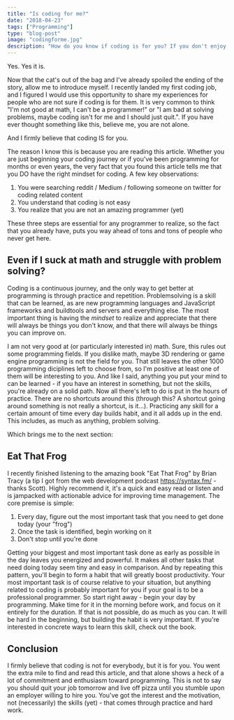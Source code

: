 ```yaml
---
title: "Is coding for me?"
date: "2018-04-23"
tags: ["Programming"]
type: "blog-post"
image: "codingforme.jpg"
description: "How do you know if coding is for you? If you don't enjoy math, are you even capable of being a programmer?"
---
```


Yes. Yes it is.

Now that the cat's out of the bag and I've already spoiled the ending of the story, allow me to introduce myself. I recently landed my first coding job, and I figured I would use this opportunity to share my experiences for people who are not sure if coding is for them. It is very common to think "I'm not good at math, I can't be a programmer!" or "I am bad at solving problems, maybe coding isn't for me and I should just quit.". If you have ever thought something like this, believe me, you are not alone.

And I firmly believe that coding IS for you.

The reason I know this is because you are reading this article. Whether you are just beginning your coding journey or if you've been programming for months or even years, the very fact that you found this article tells me that you DO have the right mindset for coding. A few key observations:

1.  You were searching reddit / Medium / following someone on twitter for coding related content
2.  You understand that coding is not easy
3.  You realize that you are not an amazing programmer (yet)

These three steps are essential for any programmer to realize, so the fact that you already have, puts you way ahead of tons and tons of people who never get here.

## Even if I suck at math and struggle with problem solving?

Coding is a continuous journey, and the only way to get better at programming is through practice and repetition. Problemsolving is a skill that can be learned, as are new programming languages and JavaScript frameworks and buildtools and servers and everything else. The most important thing is having the _mindset_ to realize and appreciate that there will always be things you don't know, and that there will always be things you can improve on.

I am not very good at (or particularly interested in) math. Sure, this rules out some programming fields. If you dislike math, maybe 3D rendering or game engine programming is not the field for you. That still leaves the other 1000 programming diciplines left to choose from, so I'm positive at least one of them will be interesting to you. And like I said, anything you put your mind to can be learned - if you have an interest in something, but not the skills, you're already on a solid path. Now all there's left to do is put in the hours of practice. There are no shortcuts around this (through this? A shortcut going around something is not really a shortcut, is it...). Practicing any skill for a certain amount of time every day builds habit, and it all adds up in the end. This includes, as much as anything, problem solving.

Which brings me to the next section:

## Eat That Frog

I recently finished listening to the amazing book "Eat That Frog" by Brian Tracy (a tip I got from the web development podcast https://syntax.fm/ - thanks Scott). Highly recommend it, it's a quick and easy read or listen and is jampacked with actionable advice for improving time management. The core premise is simple:

1.  Every day, figure out the most important task that you need to get done today (your "frog")
2.  Once the task is identified, begin working on it
3.  Don't stop until you're done

Getting your biggest and most important task done as early as possible in the day leaves you energized and powerful. It makes all other tasks that need doing today seem tiny and easy in comparison. And by repeating this pattern, you'll begin to form a habit that will greatly boost productivity. Your most important task is of course relative to your situation, but anything related to coding is probably important for you if your goal is to be a professional programmer. So start right away - begin your day by programming. Make time for it in the morning before work, and focus on it entirely for the duration. If that is not possible, do as much as you can. It will be hard in the beginning, but building the habit is very important. If you're interested in concrete ways to learn this skill, check out the book.

## Conclusion

I firmly believe that coding is not for everybody, but it is for you. You went the extra mile to find and read this article, and that alone shows a heck of a lot of commitment and enthusiasm toward programming. This is not to say you should quit your job tomorrow and live off pizza until you stumble upon an employer willing to hire you. You've got the interest and the motivation, not (necessarily) the skills (yet) - that comes through practice and hard work.
